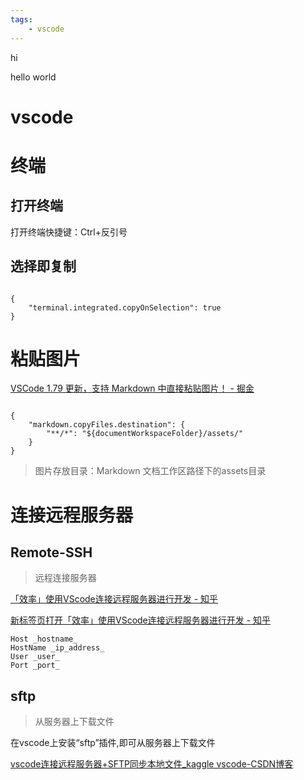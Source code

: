 ```yaml
---
tags:
    - vscode
---
```




hi

hello world

# vscode

# 终端

## 打开终端

打开终端快捷键：Ctrl+反引号

## 选择即复制

```vscode

{
    "terminal.integrated.copyOnSelection": true
}

```

# 粘贴图片

[VSCode 1.79 更新，支持 Markdown 中直接粘贴图片！ - 掘金](https://juejin.cn/post/7244809769794289721)

```vscode

{
    "markdown.copyFiles.destination": {
        "**/*": "${documentWorkspaceFolder}/assets/"
    }
}

```
> 图片存放目录：Markdown 文档工作区路径下的assets目录

# 连接远程服务器

## Remote-SSH

> 远程连接服务器

[「效率」使用VScode连接远程服务器进行开发 - 知乎](https://zhuanlan.zhihu.com/p/141205262)  

<a href="https://zhuanlan.zhihu.com/p/141205262" target="_blank">新标签页打开「效率」使用VScode连接远程服务器进行开发 - 知乎</a>  


```
Host _hostname_
HostName _ip_address_
User _user_
Port _port_
```



## sftp

> 从服务器上下载文件

在vscode上安装“sftp”插件,即可从服务器上下载文件

[vscode连接远程服务器+SFTP同步本地文件_kaggle vscode-CSDN博客](https://blog.csdn.net/Dianaia/article/details/115642400)  




